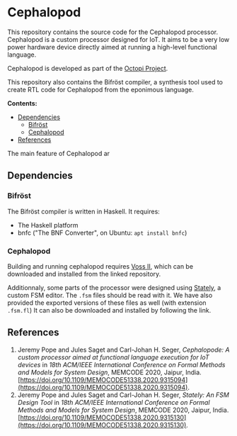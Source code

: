 # Cephalopod

This repository contains the source code for the Cephalopod processor. Cephalopod is a custom processor designed for IoT. It aims to be a very low power hardware device directly aimed at running a high-level functional language.

Cephalopod is developed as part of the [Octopi Project](https://octopi.chalmers.se/).

This repository also contains the Bifröst compiler, a synthesis tool used to create RTL code for Cephalopod from the eponimous language.

**Contents:**
- [Dependencies](#dependencies)
	- [Bifröst](#bifröst)
	- [Cephalopod](#cephalopod)
- [References](#references)

The main feature of Cephalopod ar

## Dependencies

### Bifröst

The Bifröst compiler is written in Haskell. It requires:
- The Haskell platform
- bnfc ("The BNF Converter", on Ubuntu: `apt install bnfc`)
### Cephalopod

Building and running cephalopod requires [Voss II](https://github.com/TeamVoss/VossII), which can be downloaded and installed from the linked repository.

Additionnaly, some parts of the processor were designed using [Stately](https://github.com/popje-chalmers/stately), a custom FSM editor. The `.fsm` files should be read with it. We have also provided the exported versions of these files as well (with extension `.fsm.fl`)
 It can also be downloaded and installed by following the link.

## References

1. Jeremy Pope and Jules Saget and Carl-Johan H. Seger, *Cephalopode: A custom processor aimed at functional language execution for IoT devices* in *18th ACM/IEEE International Conference on Formal Methods and Models for System Design*, MEMCODE 2020, Jaipur, India. [https://doi.org/10.1109/MEMOCODE51338.2020.9315094](https://doi.org/10.1109/MEMOCODE51338.2020.9315094).
2. Jeremy Pope and Jules Saget and Carl-Johan H. Seger, *Stately: An FSM Design Tool* in *18th ACM/IEEE International Conference on Formal Methods and Models for System Design*, MEMCODE 2020, Jaipur, India. [https://doi.org/10.1109/MEMOCODE51338.2020.9315130](https://doi.org/10.1109/MEMOCODE51338.2020.9315130).
